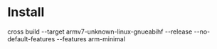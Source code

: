 # Install

cross build --target armv7-unknown-linux-gnueabihf --release --no-default-features --features arm-minimal